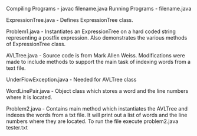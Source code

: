 Compiling Programs - javac filename.java
Running Programs - filename.java


ExpressionTree.java - 
Defines ExpressionTree class. 

Problem1.java - 
Instantiates an ExpressionTree on a hard coded string representing a postfix expression. Also demonstrates the various methods of 
ExpressionTree class.

AVLTree.java - 
Source code is from Mark Allen Weiss. Modifications were made to include methods to support the main task of indexing words from a 
text file.

UnderFlowException.java - 
Needed for AVLTree class

WordLinePair.java - 
Object class which stores a word and the line numbers where it is located. 

Problem2.java - 
Contains main method which instantiates the AVLTree and indexes the words from a txt file. It will print out a list of words and the line 
numbers where they are located. To run the file execute problem2.java tester.txt
